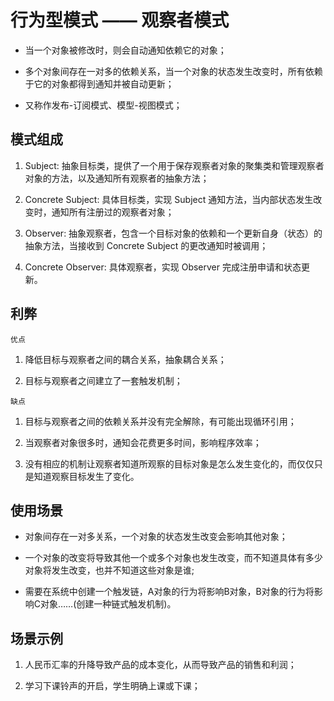 # 行为型模式 —— 观察者模式

- 当一个对象被修改时，则会自动通知依赖它的对象；

- 多个对象间存在一对多的依赖关系，当一个对象的状态发生改变时，所有依赖于它的对象都得到通知并被自动更新；

- 又称作发布-订阅模式、模型-视图模式；

## 模式组成

1. Subject: 抽象目标类，提供了一个用于保存观察者对象的聚集类和管理观察者对象的方法，以及通知所有观察者的抽象方法；

2. Concrete Subject: 具体目标类，实现 Subject 通知方法，当内部状态发生改变时，通知所有注册过的观察者对象；

3. Observer: 抽象观察者，包含一个目标对象的依赖和一个更新自身（状态）的抽象方法，当接收到 Concrete Subject 的更改通知时被调用；

4. Concrete Observer: 具体观察者，实现 Observer 完成注册申请和状态更新。

## 利弊

`优点`

1. 降低目标与观察者之间的耦合关系，抽象耦合关系；

2. 目标与观察者之间建立了一套触发机制；

`缺点`

1. 目标与观察者之间的依赖关系并没有完全解除，有可能出现循环引用；

2. 当观察者对象很多时，通知会花费更多时间，影响程序效率；

3. 没有相应的机制让观察者知道所观察的目标对象是怎么发生变化的，而仅仅只是知道观察目标发生了变化。

## 使用场景

- 对象间存在一对多关系，一个对象的状态发生改变会影响其他对象；

- 一个对象的改变将导致其他一个或多个对象也发生改变，而不知道具体有多少对象将发生改变，也并不知道这些对象是谁;

- 需要在系统中创建一个触发链，A对象的行为将影响B对象，B对象的行为将影响C对象……(创建一种链式触发机制)。

## 场景示例

1. 人民币汇率的升降导致产品的成本变化，从而导致产品的销售和利润；

2. 学习下课铃声的开启，学生明确上课或下课；